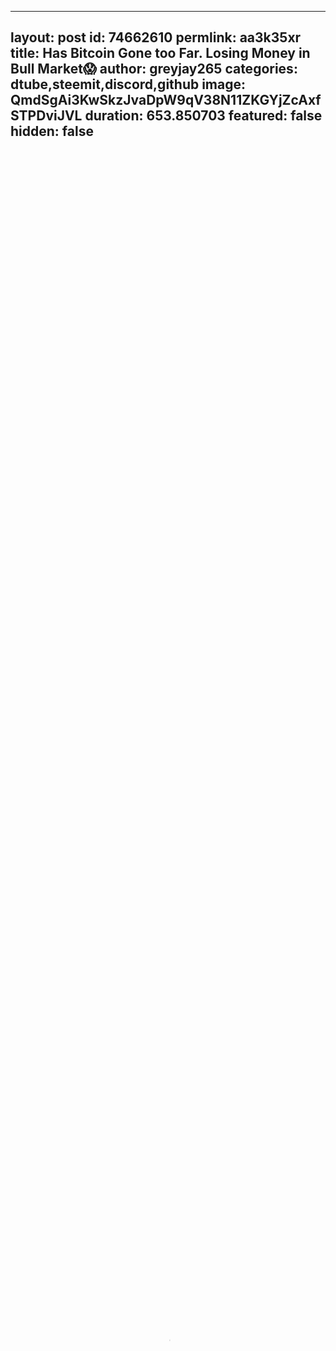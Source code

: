 
---
layout: post
id: 74662610
permlink: aa3k35xr
title:  Has Bitcoin Gone too Far. Losing Money in Bull Market😱
author: greyjay265
categories: dtube,steemit,discord,github
image: QmdSgAi3KwSkzJvaDpW9qV38N11ZKGYjZcAxfSTPDviJVL
duration: 653.850703
featured: false
hidden: false
---
    
<video poster="https://snap1.d.tube/ipfs/QmdSgAi3KwSkzJvaDpW9qV38N11ZKGYjZcAxfSTPDviJVL" autoplay="" id="player_html5_api" class="vjs-tech" style="width: 100%; height: 100%;" tabindex="-1" src="https://video.dtube.top/ipfs/QmZFfKyR6e9BHF8wmm9Us32KUy9GEHMe9ujF5sqfxHwVft"></video>

Has Bitcoin Gone too Far. Losing Money in Bull Market😱
To sell Bitcoins on Paxful: https://paxful.com/?r=zGMkybbRwQW
Thank You For Watching!
Subscribe Today and Hit + 🔔

Support my podcast. Subscribe and share with friends. Check my Podcast: https://www.greyjabesi.com/

RECOMMENDED AFFILIATE LINKS

🔗Coindirect:https://www.coindirect.com/?afid=PQYKQV1Q
🔗Luno:https://www.luno.com/invite/UAC8E
🔗Coinbase:https://www.coinbase.com/join/580beab974462c332874e6f0
🔗Binance:https://www.binance.com/?ref=16626703
🔗Paxful:https://paxful.com/?r=zGMkybbRwQW
🔗Vultr:https://www.vultr.com/?ref=7422593
🔗Sistem Coin:https://sistemkoin.com/#/ref/8755915787

Recommended Ledger Wallet. Ledger nano, use this link below and you will get DISCOUNT!
🔗Ledger Nano:https://www.ledgerwallet.com/r/c1ec

SOCIAL MEDIA LINKS:

♦Website: https://www.greyjabesi.com/
♦Facebook:https://www.facebook.com/hardcorecrypto/
♦Twitter:https://twitter.com/CryptoHardcore
♦Instagram:https://www.instagram.com/greybtc/
♦Steemit:https://steemit.com/@greyjay265
♦Tumblr:https://hardcorecrypto.tumblr.com/
♦Dtube:https://d.tube/#!/c/greyjay265
♦Telegram:https://t.me/thecryptosecretsociety
♦Join our Discord https://discord.gg/Dv4YeqV

DONATIONS ARE ALL APPRECIATED

♥BTC: 1MaHLVkpgeQp26A3SecNDpk8rBReyeKoa
♥Ether: 0x946210afC841BA1CC98c9c7AF004A696e3286733
♥Ripple: rfswGXkKc8fUAEeoYf4LDwLT1N9CNYrEmj
♥Neo: Ac54eTDNB6TsY6Z2Zc2XwvgbkH2RS26CgU

DISCLAIMER: My content is never Financial advice just offering my opinion. Feel free to start asking and upvoting questions.
Thanks for watching guys